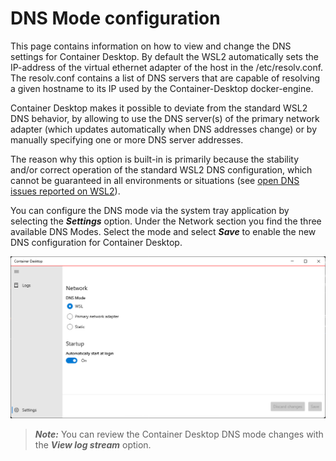 # DNS Mode configuration 

This page contains information on how to view and change the DNS settings for Container Desktop. By default the WSL2 automatically sets the IP-address of the virtual ethernet adapter of the host in the /etc/resolv.conf. The resolv.conf contains a list of DNS servers that are capable of resolving a given hostname to its IP used by the Container-Desktop docker-engine.  

Container Desktop makes it possible to deviate from the standard WSL2 DNS behavior, by allowing to use the DNS server(s) of the primary network adapter (which updates automatically when DNS addresses change) or by manually specifying one or more DNS server addresses.

The reason why this option is built-in is primarily because the stability and/or correct operation of the standard WSL2 DNS configuration, which cannot be guaranteed in all environments or situations (see [open DNS issues reported on WSL2](https://github.com/microsoft/WSL/issues?q=is%3Aissue+is%3Aopen+DNS)).

You can configure the DNS mode via the system tray application by selecting the ***Settings*** option. Under the Network section you find the three available DNS Modes. Select the mode and select ***Save*** to enable the new DNS configuration for Container Desktop.

![DNS Mode Configuration](../static/img/container-desktop-dns-mode-configuration.png)


>***Note:*** You can review the Container Desktop DNS mode changes with the ***View log stream*** option.  